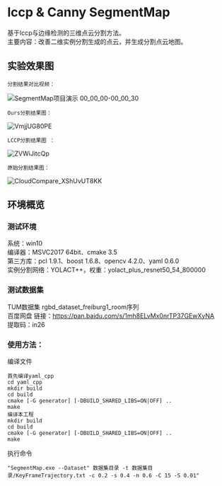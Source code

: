 # lccp & Canny SegmentMap 
基于lccp与边缘检测的三维点云分割方法。  
主要内容：改善二维实例分割生成的点云，并生成分割点云地图。
## 实验效果图
    分割结果对比视频：
![SegmentMap项目演示 00_00_00-00_00_30](https://user-images.githubusercontent.com/51278459/219853704-37019f53-a3d0-427b-9f5e-29ecdfa8571a.gif "分割结果对比视频")


    Ours分割结果图：
![VmjjUG80PE](https://user-images.githubusercontent.com/51278459/219712001-74d56ce4-d69e-4c99-97ee-c86031abf2ee.png "Ours分割结果图")

    LCCP分割结果图 ：
![ZVWiJitcQp](https://user-images.githubusercontent.com/51278459/219844418-508c382b-cc2e-4356-a837-24c292d0b58b.png "LCCP分割结果图")

    原始分割结果图：
![CloudCompare_XShUvUT8KK](https://user-images.githubusercontent.com/51278459/219712022-b9059be3-0e34-4766-8d82-43a8bffe3cbe.png "原始分割结果图")

## 环境概览
### 测试环境
系统：win10  
编译器：MSVC2017 64bit、cmake 3.5  
第三方库：pcl 1.9.1、boost 1.6.8、opencv 4.2.0、yaml 0.6.0  
实例分割网络：YOLACT++，权重：yolact_plus_resnet50_54_800000  

### 测试数据集
TUM数据集 rgbd_dataset_freiburg1_room序列  
百度网盘 链接：https://pan.baidu.com/s/1mh8ELvMx0nrTP37GEwXyNA  
提取码：in26

### 使用方法：
编译文件

    首先编译yaml_cpp  
    cd yaml_cpp  
    mkdir build  
    cd build  
    cmake [-G generator] [-DBUILD_SHARED_LIBS=ON|OFF] ..  
    make  
    编译本工程  
    mkdir build  
    cd build
    cmake [-G generator] [-DBUILD_SHARED_LIBS=ON|OFF] ..  
    make  
    
执行命令  

    "SegmentMap.exe --Dataset" 数据集目录 -t 数据集目录/KeyFrameTrajectory.txt -c 0.2 -s 0.4 -n 0.6 -C 15 -S 0.01"

